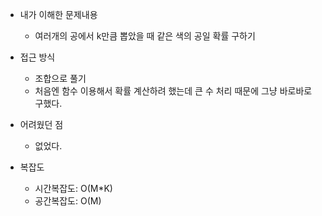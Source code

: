 * 내가 이해한 문제내용
  - 여러개의 공에서 k만큼 뽑았을 때 같은 색의 공일 확률 구하기

* 접근 방식
  - 조합으로 풀기
  - 처음엔 함수 이용해서 확률 계산하려 했는데 큰 수 처리 때문에 그냥 바로바로 구했다. 

* 어려웠던 점
  - 없었다. 

* 복잡도
  - 시간복잡도: O(M*K)
  - 공간복잡도: O(M)
